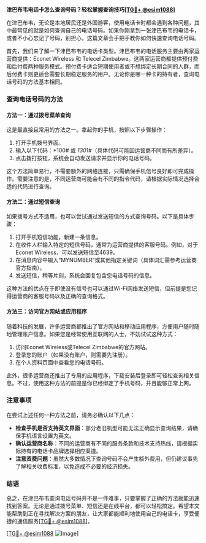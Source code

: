 **津巴布韦电话卡怎么查询号码？轻松掌握查询技巧[[TG💪+ @esim1088](https://t.me/s/esim1088)]**

在津巴布韦，无论是本地居民还是外国游客，使用电话卡时都会遇到各种问题，其中最常见的就是如何查询自己的电话号码。如果你刚拿到一张津巴布韦的电话卡，或者不小心忘记了号码，别担心，这篇文章会手把手教你如何快速查询电话号码。

首先，我们来了解一下津巴布韦的电话卡类型。津巴布韦的电话服务主要由两家运营商提供：Econet Wireless 和 Telecel Zimbabwe。这两家运营商都提供预付费和后付费两种服务模式。预付费卡适合短期使用者或不想绑定长期合同的人群，而后付费卡则更适合需要长期稳定服务的用户。无论你是哪一种卡的持有者，查询电话号码的方法基本相同。

### 查询电话号码的方法

#### 方法一：通过拨号菜单查询

这是最直接且常用的方法之一。拿起你的手机，按照以下步骤操作：

1. 打开手机拨号界面。
2. 输入以下代码：*100# 或 *130*1#（具体代码可能因运营商不同而有所差异）。
3. 点击拨打按钮，系统会自动发送请求并显示你的电话号码。

这个方法简单易行，不需要额外的网络连接，只需确保手机信号良好即可完成操作。需要注意的是，不同运营商可能会有不同的指令代码，请根据实际情况选择合适的代码进行查询。

#### 方法二：通过短信查询

如果拨号方式不适用，也可以尝试通过发送短信的方式查询号码。以下是具体步骤：

1. 打开手机短信功能，新建一条信息。
2. 在收件人栏输入特定的短信号码，通常为运营商提供的客服号码。例如，对于Econet Wireless，可以发送短信至4639。
3. 在消息内容中输入“MYNUMBER”或其他指定关键词（具体词汇需参考运营商官方指南）。
4. 发送短信，稍等片刻，系统会回复包含您电话号码的信息。

这种方法的优点在于即使没有信号也可以通过Wi-Fi网络发送短信，但前提是您记得运营商的客服号码以及正确的查询格式。

#### 方法三：访问官方网站或应用程序

随着科技的发展，许多运营商都推出了官方网站和移动应用程序，方便用户随时随地管理账户信息。如果您是经常使用互联网的人士，不妨试试这种方式：

1. 访问Econet Wireless或Telecel Zimbabwe的官方网站。
2. 登录您的账户（如果没有账户，则需要先注册）。
3. 在个人资料页面中查看您的电话号码。

此外，很多运营商还推出了专用的应用程序，下载安装后登录即可轻松查询相关信息。不过，使用这种方法的前提是你已经绑定了手机号码，并且能够正常上网。

### 注意事项

在尝试上述任何一种方法之前，请务必确认以下几点：

- **检查手机是否支持英文界面**：部分老旧机型可能无法正确显示查询结果，请确保手机语言设置为英文。
- **确认运营商名称**：不同的运营商有不同的服务条款和技术支持热线，请根据实际持有的电话卡品牌选择相应渠道。
- **注意资费问题**：虽然大多数情况下查询号码不会产生额外费用，但仍建议事先了解相关收费标准，以免造成不必要的经济损失。

### 结语

总之，在津巴布韦查询电话号码并不是一件难事，只要掌握了正确的方法就能迅速找到答案。无论是通过拨号菜单、短信还是在线平台，都可以轻松搞定。希望本文能帮助到正在寻找解决方案的朋友，让大家都能顺利地使用自己的电话卡，享受便捷的通信服务[[TG💪+ @esim1088](https://t.me/s/esim1088)]。

[[TG💪+ @esim1088](https://t.me/s/esim1088) ![Image](https://i.postimg.cc/4NQfJmqS/Snipaste-2025-05-13-00-14-12.png)]